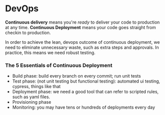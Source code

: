 # DevOps

**Continuous delivery** means you're _ready_ to deliver your code to production at any time. **Continuous Deployment** means your code goes straight from checkin to production.

In order to achieve the lean, devops outcome of continuous deployment, we need to eliminate unnecessary waste, such as extra steps and approvals. In practice, this means we need robust testing. 

### The 5 Essentials of Continuous Deployment
- Build phase: build every branch on every commit; run unit tests 
- Test phase: (not unit testing but functional testing): automated ui testing, cypress, things like that
- Deployment phase: we need a good tool that can refer to scripted rules, such as yaml files. 
- Provisioning phase
- Monitoring: you may have tens or hundreds of deployments every day


